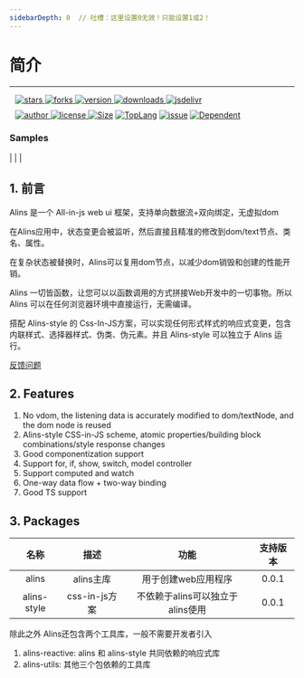```yaml
---
sidebarDepth: 0  // 吐槽：这里设置0无效！只能设置1或2！
---
```


# 简介

--------------------

<div style="margin: 10px">
    <a href="https://www.github.com/alinsjs/alins/stargazers" target="_black">
        <img src="https://img.shields.io/github/stars/alinsjs/alins?logo=github" alt="stars" />
    </a>
    <a href="https://www.github.com/alinsjs/alins/network/members" target="_black">
        <img src="https://img.shields.io/github/forks/alinsjs/alins?logo=github" alt="forks" />
    </a>
    <a href="https://www.npmjs.com/package/alins" target="_black">
        <img src="https://img.shields.io/npm/v/alins?logo=npm" alt="version" />
    </a>
    <a href="https://www.npmjs.com/package/alins" target="_black">
        <img src="https://img.shields.io/npm/dm/alins?color=%23ffca28&logo=npm" alt="downloads" />
    </a>
    <a href="https://www.jsdelivr.com/package/npm/alins" target="_black">
        <img src="https://data.jsdelivr.com/v1/package/npm/alins/badge" alt="jsdelivr" />
    </a>
</div>

<div style="margin: 10px">
    <a href="https://github.com/theajack" target="_black">
        <img src="https://img.shields.io/badge/Author-%20theajack%20-7289da.svg?&logo=github" alt="author" />
    </a>
    <a href="https://www.github.com/alinsjs/alins/blob/master/LICENSE" target="_black">
        <img src="https://img.shields.io/github/license/alinsjs/alins?color=%232DCE89&logo=github" alt="license" />
    </a>
    <a href="https://cdn.jsdelivr.net/npm/alins"><img src="https://img.shields.io/bundlephobia/minzip/alins.svg" alt="Size"></a>
    <a href="https://github.com/alinsjs/alins/search?l=javascript"><img src="https://img.shields.io/github/languages/top/alinsjs/alins.svg" alt="TopLang"></a>
    <a href="https://github.com/alinsjs/alins/issues"><img src="https://img.shields.io/github/issues-closed/alinsjs/alins.svg" alt="issue"></a>
    <a href="https://www.github.com/alinsjs/alins"><img src="https://img.shields.io/librariesio/dependent-repos/npm/alins.svg" alt="Dependent"></a>
</div>

### Samples

<code-btn type='text' text='Counter' url='@count'/> | 
<code-btn type='text' text='Components & Model' url='@model'/> |
<code-btn type='text' text='Todo List' url='@todo-list'/> |
<code-btn type='text' text='CSS-In-JS' url='@style'/>

## 1. 前言

Alins 是一个 All-in-js web ui 框架，支持单向数据流+双向绑定，无虚拟dom

在Alins应用中，状态变更会被监听，然后直接且精准的修改到dom/text节点、类名、属性。

在复杂状态被替换时，Alins可以复用dom节点，以减少dom销毁和创建的性能开销。

Alins 一切皆函数，让您可以以函数调用的方式拼接Web开发中的一切事物。所以 Alins 可以在任何浏览器环境中直接运行，无需编译。

搭配 Alins-style 的 Css-In-JS方案，可以实现任何形式样式的响应式变更，包含内联样式、选择器样式、伪类、伪元素。并且 Alins-style 可以独立于 Alins 运行。

[反馈问题](https://github.com/alins/issues/new) 

## 2. Features

1. No vdom, the listening data is accurately modified to dom/textNode, and the dom node is reused
2. Alins-style CSS-in-JS scheme, atomic properties/building block combinations/style response changes
3. Good componentization support
4. Support for, if, show, switch, model controller
5. Support computed and watch
6. One-way data flow + two-way binding
7. Good TS support

## 3. Packages

|     名称     | 描述 |   功能   | 支持版本 |
| :----------: | :------------------------------: | :--------------------: | :--------------------: |
|    alins    | alins主库 |  用于创建web应用程序   | 0.0.1 |
|    alins-style    | css-in-js方案 |  不依赖于alins可以独立于alins使用  | 0.0.1 |

除此之外 Alins还包含两个工具库，一般不需要开发者引入

1. alins-reactive: alins 和 alins-style 共同依赖的响应式库
2. alins-utils: 其他三个包依赖的工具库

<div>
    <star></star>
</div>


